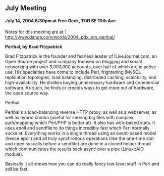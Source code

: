 ## July Meeting

#### July 14, 2004 6:30pm at Free Geek, 1741 SE 10th Ave

Notes for this meeting are at [ http://www.danga.com/words/2004_pdx_pm_perlbal/

**Perlbal, by Brad Fitzpatrick**

Brad Fitzpatrick is the founder and fearless leader of !LiveJournal.com, an Open Source project and company focused on blogging and social networking with over 3,000,000 accounts, over half of which are in active use. His specialties have come to include Perl, frightening !MySQL replication topologies, load balancing, distributed caching, scalability, and
high-availability. He dislikes buying unnecessary hardware and commercial software. As such, he finds or creates ways to get more out of hardware, the open source way.

Perlbal

Perlbal's a load-balancing reverse HTTP proxy, as well as a webserver, as well as hybrid combo (useful for serving big files with complex
auth/mapping which Perl/PHP is better at). It also has web-based stats. It uses epoll and sendfile to do things incredibly fast which Perl normally sucks at. Everything works in a single thread using an event-based model (hence epoll) and all truly synchronous operations (like the one-time stat and open syscalls before a sendfile) are done in a cloned helper thread which communicates the results back async over a pipe (Linux::AIO module).

Basically it all shows how you can do really fancy low-level stuff in Perl and still be fast.
